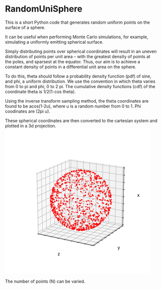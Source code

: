 # RandomUniSphere
This is a short Python code that generates random uniform points on the surface of a sphere. 

It can be useful when performing Monte Carlo simulations, for example, simulating a uniformly emitting spherical surface.

Simply distributing points over spherical coordinates will result in an uneven distribution of points per unit area – with the greatest density of points at the poles, and sparsest at the equator. Thus, our aim is to achieve a constant density of points in a differential unit area on the sphere.

To do this, theta should follow a probability density function (pdf) of sine, and phi, a uniform distribution. We use the convention in which theta varies from 0 to pi and phi, 0 to 2 pi. The cumulative density functions (cdf) of the coordinate theta is 1/2(1-cos theta).

Using the inverse transform sampling method, the theta coordinates are found to be acos(1-2u), where u is a random number from 0 to 1. Phi coodinates are (2pi u).

These spherical coordinates are then converted to the cartesian system and plotted in a 3d projection.
![Screenshot](sphere.png)

The number of points (N) can be varied.
